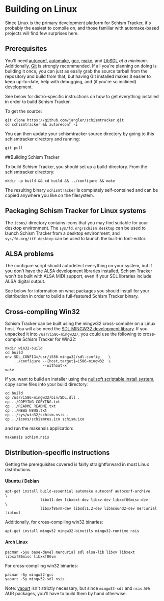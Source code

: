 # Building on Linux

Since Linux is the primary development platform for Schism Tracker, it's probably the easiest to compile on, and those familiar with automake-based projects will find few surprises here.

## Prerequisites

You'll need [autoconf](http://www.gnu.org/software/autoconf/), [automake](http://www.gnu.org/software/automake/), [gcc](http://gcc.gnu.org/), [make](http://www.gnu.org/software/make/), and [LibSDL](http://www.libsdl.org/) *at a minimum*. Additionally, [Git](https://git-scm.com/) is strongly recommended. If all you're planning on doing is building it once, you can just as easily grab the source tarball from the repository and build from that, but having Git installed makes it easier to keep up-to-date, help with debugging, and (if you're so inclined) development.

See below for distro-specific instructions on how to get everything installed in order to build Schism Tracker.

To get the source:

    git clone https://github.com/jangler/schismtracker.git
    cd schismtracker && autoreconf -i

You can then update your schismtracker source directory by going to this schismtracker directory and running:

    git pull

##Building Schism Tracker

To build Schism Tracker, you should set up a build-directory. From the schismtracker directory:

    mkdir -p build && cd build && ../configure && make

The resulting binary `schismtracker` is completely self-contained and can be copied anywhere you like on the filesystem.

## Packaging Schism Tracker for Linux systems

The `icons/` directory contains icons that you may find suitable for your desktop environment. The `sys/fd.org/schism.desktop` can be used to launch Schism Tracker from a desktop environment, and `sys/fd.org/itf.desktop` can be used to launch the built-in font-editor.

## ALSA problems

The configure script should autodetect everything on your system, but if you don't have the ALSA development libraries installed, Schism Tracker won't be built with ALSA MIDI support, even if your SDL libraries include ALSA digital output.

See below for information on what packages you should install for your distribution in order to build a full-featured Schism Tracker binary.

## Cross-compiling Win32

Schism Tracker can be built using the mingw32 cross-compiler on a Linux host. You will also need the [SDL MINGW32 development library](http://libsdl.org/download-1.2.php). If you unpacked it into `/usr/i586-mingw32/`, you could use the following to cross-compile Schism Tracker for Win32:

    mkdir win32-build
    cd build
    env SDL_CONFIG=/usr/i586-mingw32/sdl-config    \
        ../configure --{host,target}=i586-mingw32  \
                     --without-x`
    make

If you want to build an installer using the [nullsoft scriptable install system](http://nsis.sourceforge.net/), copy some files into your build directory:

    cd build
    cp /usr/i586-mingw32/bin/SDL.dll .
    cp ../COPYING COPYING.txt
    cp ../README README.txt
    cp ../NEWS NEWS.txt
    cp ../sys/win32/schism.nsis .
    cp ../icons/schismres.ico schism.ico

and run the makensis application:

    makensis schism.nsis

## Distribution-specific instructions

Getting the prerequisites covered is fairly straightforward in most Linux distributions.

#### Ubuntu / Debian

    apt-get install build-essential automake autoconf autoconf-archive          \
                    libx11-dev libxext-dev libxv-dev libxxf86misc-dev           \
                    libxxf86vm-dev libsdl1.2-dev libasound2-dev mercurial libtool

Additionally, for cross-compiling win32 binaries:

    apt-get install mingw32 mingw32-binutils mingw32-runtime nsis

#### Arch Linux

    pacman -Syu base-devel mercurial sdl alsa-lib libxv libxext libxxf86misc libxxf86vm

For cross-compiling win32 binaries:

    pacman -Sy mingw32-gcc
    yaourt -Sy mingw32-sdl nsis

Note: [yaourt](http://wiki.archlinux.org/index.php/Yaourt) isn't strictly necessary, but since `mingw32-sdl` and `nsis` are AUR packages, you'll have to build them by hand otherwise.
